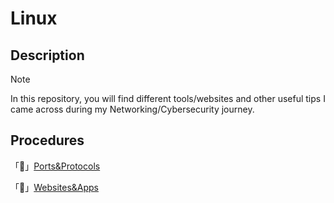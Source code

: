 # Linux
## Description
> [!note]
> In this repository, you will find different tools/websites and other useful tips I came across during my Networking/Cybersecurity journey.
## Procedures
「📁」[Ports&Protocols](https://github.com/exeBIOS/Linux/blob/main/Linux-FTP-Server.md)

「🔗」[Websites&Apps](https://github.com/exeBIOS/Linux/blob/main/SSH-%5B%F0%9F%87%AC%F0%9F%87%A7-%F0%9F%87%AB%F0%9F%87%B7%5D.md)
